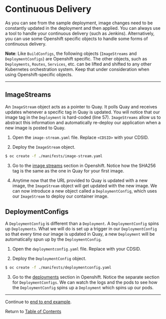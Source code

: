 # Continuous Delivery

As you can see from the sample deployment, image changes need to be constantly updated in the deployment and then applied. You can always use a tool to handle your continuous delivery (such as Jenkins). Alternatively, you can use some Openshift specific objects to handle some forms of continuous delivery. 

**Note**: Like `BuildConfigs`, the following objects (`ImageStreams` and `DeploymentConfigs`) are Openshift specific. The other objects, such as `Deployments`, `Routes`, `Services`, etc. can be lifted and shifted to any other Kubernetes orchestration system. Keep that under consideration when using Openshift-specific objects. 

---

## ImageStreams

An `ImageStream` object acts as a pointer to Quay. It polls Quay and receives updates whenever a specific tag in Quay is updated. You will notice that our image tag in the `Deployment` is hard-coded (line 57). `ImageStreams` allow us to abstract this information and automatically re-deploy our application when a new image is posted to Quay. 

1. Open the `image-stream.yaml` file. Replace `<CDSID>` with your CDSID. 

2. Deploy the `ImageStream` object. 

```bash
$ oc create -f ./manifests/image-stream.yaml
```

3. Go to the [image streams](https://api.caas.ford.com/console/project/devenablement-workshop-dev/browse/images) section in Openshift. Notice how the SHA256 tag is the same as the one in Quay for your first image.

4. Anytime now that the URL provided to Quay is updated with a new image, the `ImageStream` object will get updated with the new image. We can now introduce a new object called a `DeploymentConfig`, which uses our `ImageStream` to deploy our container image. 

## DeploymentConfigs

A `DeploymentConfig` is different than a `Deployment`. A `DeploymentConfig` spins up `Deployments`. What we will do is set up a trigger in our `DeploymentConfig` so that every time our image is updated in Quay, a new `Deployment` will be automatically spun up by the `DeploymentConfig`. 

1. Open the `deploymentconfig.yaml` file. Replace <CDSID> with your CDSID. 

2. Deploy the `DeploymentConfig` object. 

```bash
$ oc create -f ./manifests/deploymentconfig.yaml
```

3. Go to the [deployments](https://api.caas.ford.com/console/project/devenablement-workshop-dev/browse/deployments) section in Openshift. Notice the separate section for `DeploymentConfigs`. We can watch the logs and the pods to see how the `DeploymentConfig` spins up a `Deployment` which spins up our pods. 

---

Continue to [end to end example](./15-endtoend.md).

Return to [Table of Contents](../README.md#agenda)